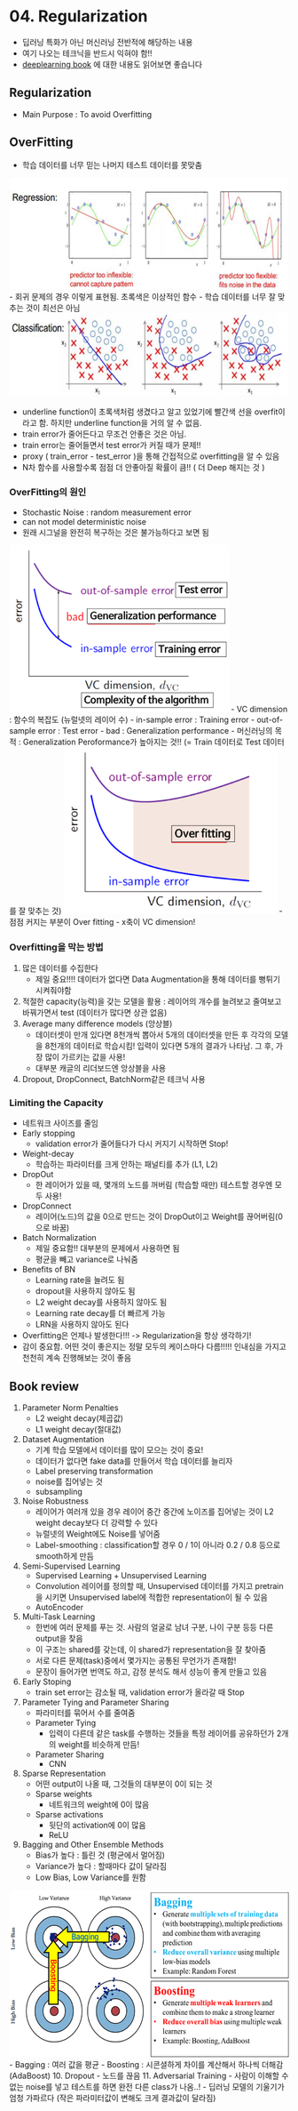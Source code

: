 # 04. Regularization
- 딥러닝 특화가 아닌 머신러닝 전반적에 해당하는 내용
- 여기 나오는 테크닉을 반드시 익혀야 함!!
- [deeplearning book](http://www.deeplearningbook.org/contents/regularization.html) 에 대한 내용도 읽어보면 좋습니다

## Regularization
- Main Purpose : To avoid Overfitting


## OverFitting
- 학습 데이터를 너무 믿는 나머지 테스트 데이터를 못맞춤
<img src='../images/regularization001.png' height=200>
- 회귀 문제의 경우 이렇게 표현됨. 초록색은 이상적인 함수
- 학습 데이터를 너무 잘 맞추는 것이 최선은 아님
<img src='../images/regularization002.png' height=150>

- underline function이 초록색처럼 생겼다고 알고 있었기에 빨간색 선을 overfit이라고 함. 하지만 underline function을 거의 알 수 없음.
- train error가 줄어든다고 무조건 안좋은 것은 아님. 
- train error는 줄어들면서 test error가 커질 때가 문제!!
- proxy ( train_error - test_error )을 통해 간접적으로 overfitting을 알 수 있음
- N차 함수를 사용할수록 점점 더 안좋아질 확률이 큼!! ( 더 Deep 해지는 것 )


### OverFitting의 원인
- Stochastic Noise : random measurement error
- can not model deterministic noise
- 원래 시그널을 완전히 복구하는 것은 불가능하다고 보면 됨

<img src='../images/regularization003.png' height=300>
- VC dimension : 함수의 복잡도 (뉴럴넷의 레이어 수)
- in-sample error : Training error
- out-of-sample error : Test error
- bad : Generalization performance
- 머신러닝의 목적 : Generalization Peroformance가 높아지는 것!! (= Train 데이터로 Test 데이터를 잘 맞추는 것)

<img src='../images/regularization004.png' height=300>
- 점점 커지는 부분이 Over fitting
- x축이 VC dimension!


### Overfitting을 막는 방법
1. 많은 데이터를 수집한다
	- 제일 중요!!!! 데이터가 없다면 Data Augmentation을 통해 데이터를 뻥튀기 시켜줘야함 
2. 적절한 capacity(능력)을 갖는 모델을 활용 : 레이어의 개수를 늘려보고 줄여보고 바꿔가면서 test (데이터가 많다면 상관 없음)
3. Average many difference models (앙상블)
	- 데이터셋이 만개 있다면 8천개씩 뽑아서 5개의 데이터셋을 만든 후 각각의 모델을 8천개의 데이터로 학습시킴! 입력이 있다면 5개의 결과가 나타남. 그 후, 가장 많이 가르키는 값을 사용! 
	- 대부분 캐글의 리더보드엔 앙상블을 사용
4. Dropout, DropConnect, BatchNorm같은 테크닉 사용


### Limiting the Capacity
- 네트워크 사이즈를 줄임
- Early stopping 
	- validation error가 줄어들다가 다시 커지기 시작하면 Stop!
- Weight-decay 
	- 학습하는 파라미터를 크게 안하는 패널티를 추가 (L1, L2)
- DropOut 
	- 한 레이어가 있을 때, 몇개의 노드를 꺼버림 (학습할 때만) 테스트할 경우엔 모두 사용!
- DropConnect
	- 레이어(노드)의 값을 0으로 만드는 것이 DropOut이고 Weight를 끊어버림(0으로 바꿈)
- Batch Normalization
	- 제일 중요함!! 대부분의 문제에서 사용하면 됨
	- 평균을 빼고 variance로 나눠줌
- Benefits of BN
	- Learning rate을 늘려도 됨
	- dropout을 사용하지 않아도 됨
	- L2 weight decay를 사용하지 않아도 됨
	- Learning rate decay를 더 빠르게 가능
	- LRN을 사용하지 않아도 된다
- Overfitting은 언제나 발생한다!!! -> Regularization을 항상 생각하기!
- 감이 중요함. 어떤 것이 좋은지는 정말 모두의 케이스마다 다름!!!!! 인내심을 가지고 천천히 계속 진행해보는 것이 좋음


## Book review
1. Parameter Norm Penalties
	- L2 weight decay(제곱값)
	- L1 weight decay(절대값)
2. Dataset Augmentation
	- 기계 학습 모델에서 데이터를 많이 모으는 것이 중요!
	- 데이터가 없다면 fake data를 만들어서 학습 데이터를 늘리자
	- Label preserving transformation
	- noise를 집어넣는 것
	- subsampling
3. Noise Robustness
	- 레이어가 여러개 있을 경우 레이어 중간 중간에 노이즈를 집어넣는 것이 L2 weight decay보다 더 강력할 수 있다
	- 뉴럴넷의 Weight에도 Noise를 넣어줌
	- Label-smoothing : classification할 경우 0 / 1이 아니라 0.2 / 0.8 등으로 smooth하게 만듬
4. Semi-Supervised Learning
	- Supervised Learning + Unsupervised Learning
	- Convolution 레이어를 정의할 때, Unsupervised 데이터를 가지고 pretrain을 시키면 Unsupervised label에 적합한 representation이 될 수 있음
	- AutoEncoder
5. Multi-Task Learning
	- 한번에 여러 문제를 푸는 것. 사람의 얼굴로 남녀 구분, 나이 구분 등등 다른 output을 찾음
	- 이 구조는 shared를 갖는데, 이 shared가 representation을 잘 찾아줌
	- 서로 다른 문제(task)중에서 몇가지는 공통된 무언가가 존재함!
	- 문장이 들어가면 번역도 하고, 감정 분석도 해서 성능이 좋게 만들고 있음
6. Early Stoping
	- train set error는 감소될 때, validation error가 올라갈 때 Stop
7. Parameter Tying and Parameter Sharing
	- 파라미터를 묶어서 수를 줄여줌
	- Parameter Tying
		- 입력이 다른데 같은 task를 수행하는 것들을 특정 레이어를 공유하던가 2개의 weight를 비슷하게 만듬!
	- Parameter Sharing
		- CNN
8. Sparse Representation
	- 어떤 output이 나올 때, 그것들의 대부분이 0이 되는 것
	- Sparse weights
		- 네트워크의 weight에 0이 많음
	- Sparse activations
		- 뒷단의 activation에 0이 많음
		- ReLU
9. Bagging and Other Ensemble Methods
	- Bias가 높다 : 틀린 것 (평균에서 멀어짐)
	- Variance가 높다 : 할때마다 값이 달라짐
	- Low Bias, Low Variance를 원함
<img src='../images/regularization005.png' height=300>
	- Bagging : 여러 값을 평균
	- Boosting : 시콘셜하게 차이를 계산해서 하나씩 더해감 (AdaBoost)
10. Dropout
	- 노드를 끊음
11. Adversarial Training
	- 사람이 이해할 수 없는 noise를 넣고 테스트를 하면 완전 다른 class가 나옴..!
	- 딥러닝 모델의 기울기가 엄청 가파르다 (작은 파라미터값이 변해도 크게 결과값이 달라짐)